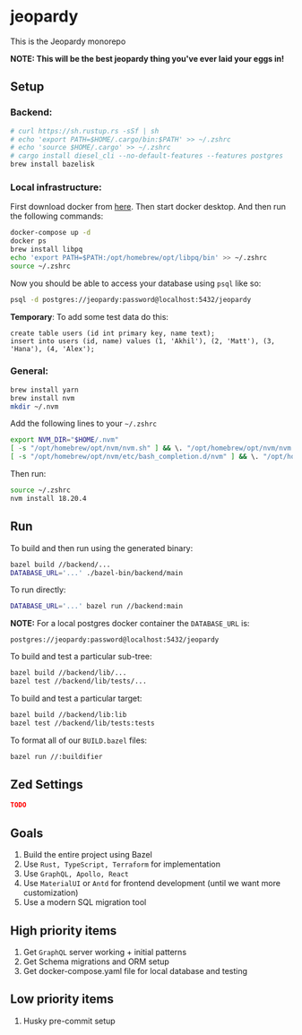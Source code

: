 # jeopardy
This is the Jeopardy monorepo

**NOTE: This will be the best jeopardy thing you've ever laid your eggs in!**

## Setup
### Backend:
```sh
# curl https://sh.rustup.rs -sSf | sh
# echo 'export PATH=$HOME/.cargo/bin:$PATH' >> ~/.zshrc
# echo 'source $HOME/.cargo' >> ~/.zshrc
# cargo install diesel_cli --no-default-features --features postgres
brew install bazelisk
```

### Local infrastructure:
First download docker from [here](https://www.docker.com/products/docker-desktop/). Then start docker desktop. And then run the following commands:
```sh
docker-compose up -d
docker ps
brew install libpq
echo 'export PATH=$PATH:/opt/homebrew/opt/libpq/bin' >> ~/.zshrc
source ~/.zshrc
```

Now you should be able to access your database using `psql` like so:
```sh
psql -d postgres://jeopardy:password@localhost:5432/jeopardy
```

**Temporary**: To add some test data do this:
```
create table users (id int primary key, name text);
insert into users (id, name) values (1, 'Akhil'), (2, 'Matt'), (3, 'Hana'), (4, 'Alex');
```

### General:
```sh
brew install yarn
brew install nvm
mkdir ~/.nvm
```

Add the following lines to your `~/.zshrc`
```sh
export NVM_DIR="$HOME/.nvm"
[ -s "/opt/homebrew/opt/nvm/nvm.sh" ] && \. "/opt/homebrew/opt/nvm/nvm.sh"  # This loads nvm
[ -s "/opt/homebrew/opt/nvm/etc/bash_completion.d/nvm" ] && \. "/opt/homebrew/opt/nvm/etc/bash_completion.d/nvm"  # This loads nvm bash_completion
```

Then run:
```sh
source ~/.zshrc
nvm install 18.20.4
```

## Run
To build and then run using the generated binary:
```sh
bazel build //backend/...
DATABASE_URL='...' ./bazel-bin/backend/main
```

To run directly:
```sh
DATABASE_URL='...' bazel run //backend:main
```

**NOTE:** For a local postgres docker container the `DATABASE_URL` is:
```
postgres://jeopardy:password@localhost:5432/jeopardy
```

To build and test a particular sub-tree:
```sh
bazel build //backend/lib/...
bazel test //backend/lib/tests/...
```

To build and test a particular target:
```sh
bazel build //backend/lib:lib
bazel test //backend/lib/tests:tests
```

To format all of our `BUILD.bazel` files:
```sh
bazel run //:buildifier
```

## Zed Settings
```json
TODO
```

## Goals
1. Build the entire project using Bazel
2. Use `Rust, TypeScript, Terraform` for implementation
3. Use `GraphQL, Apollo, React`
4. Use `MaterialUI` or `Antd` for frontend development (until we want more customization)
5. Use a modern SQL migration tool

## High priority items
1. Get `GraphQL` server working + initial patterns
2. Get Schema migrations and ORM setup
3. Get docker-compose.yaml file for local database and testing

## Low priority items
1. Husky pre-commit setup

